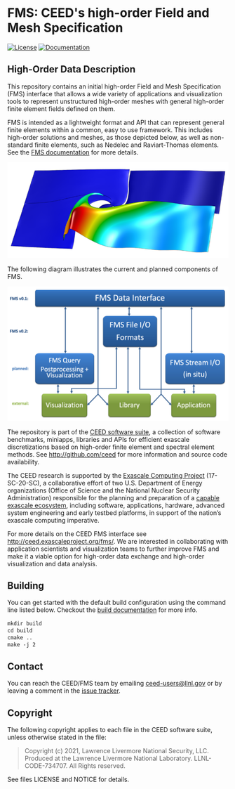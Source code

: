 # FMS: CEED's high-order Field and Mesh Specification

[![License](https://img.shields.io/badge/License-BSD%202--Clause-orange.svg)](https://opensource.org/licenses/BSD-2-Clause)
[![Documentation](https://codedocs.xyz/CEED/FMS.svg)](https://codedocs.xyz/CEED/FMS/)

## High-Order Data Description

This repository contains an initial high-order Field and Mesh Specification
(FMS) interface that allows a wide variety of applications and visualization
tools to represent unstructured high-order meshes with general high-order finite
element fields defined on them.

FMS is intended as a lightweight format and API that can represent general
finite elements within a common, easy to use framework. This includes high-order
solutions and meshes, as those depicted below, as well as non-standard finite
elements, such as Nedelec and Raviart-Thomas elements. See the [FMS
documentation](doc/fms.md) for more details.

![High-order mesh and solution](doc/triple-pt-2x2.png)

The following diagram illustrates the current and planned components of FMS.

![FMS components](doc/components.png)

The repository is part of the [CEED software suite][ceed-soft], a collection of
software benchmarks, miniapps, libraries and APIs for efficient exascale
discretizations based on high-order finite element and spectral element methods.
See http://github.com/ceed for more information and source code availability.

The CEED research is supported by the [Exascale Computing Project][ecp]
(17-SC-20-SC), a collaborative effort of two U.S. Department of Energy
organizations (Office of Science and the National Nuclear Security
Administration) responsible for the planning and preparation of a [capable
exascale ecosystem](https://exascaleproject.org/what-is-exascale), including
software, applications, hardware, advanced system engineering and early testbed
platforms, in support of the nation’s exascale computing imperative.

For more details on the CEED FMS interface see http://ceed.exascaleproject.org/fms/.
We are interested in collaborating with application scientists and visualization
teams to further improve FMS and make it a viable option for high-order data
exchange and high-order visualization and data analysis.

## Building

You can get started with the default build configuration using the command line listed below. Checkout the [build documentation](doc/build.md) for more info.

```console
mkdir build
cd build
cmake ..
make -j 2
```

## Contact

You can reach the CEED/FMS team by emailing [ceed-users@llnl.gov](mailto:ceed-users@llnl.gov)
or by leaving a comment in the [issue tracker](https://github.com/CEED/FMS/issues).

## Copyright

The following copyright applies to each file in the CEED software suite, unless
otherwise stated in the file:

> Copyright (c) 2021, Lawrence Livermore National Security, LLC. Produced at the
> Lawrence Livermore National Laboratory. LLNL-CODE-734707. All Rights reserved.

See files LICENSE and NOTICE for details.

[ceed-soft]:   http://ceed.exascaleproject.org/software/
[ecp]:         https://exascaleproject.org/exascale-computing-project
